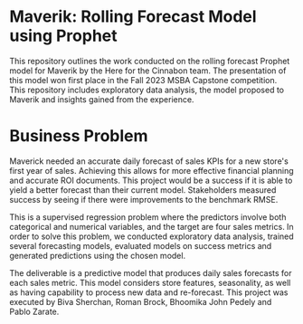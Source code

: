 # Maverik: Rolling Forecast Model using Prophet
This repository outlines the work conducted on the rolling forecast Prophet model for Maverik by the Here for the Cinnabon team. The presentation of this model won first place in the Fall 2023 MSBA Capstone competition. This repository includes exploratory data analysis, the model proposed to Maverik and insights gained from the experience.

# Business Problem
Maverick needed an accurate daily forecast of sales KPIs for a new store's first year of sales. Achieving this allows for more effective financial planning and accurate ROI documents. This project would be a success if it is able to yield a better forecast than their current model. Stakeholders measured success by seeing if there were improvements to the benchmark RMSE. 

This is a supervised regression problem where the predictors involve both categorical and numerical variables, and the target are four sales metrics. In order to solve this problem, we conducted exploratory data analysis, trained several forecasting models, evaluated models on success metrics and generated predictions using the chosen model.

The deliverable is a predictive model that produces daily sales forecasts for each sales metric. This model considers store features, seasonality, as well as having capability to process new data and re-forecast. This project was executed by Biva Sherchan, Roman Brock, Bhoomika John Pedely and Pablo Zarate.
